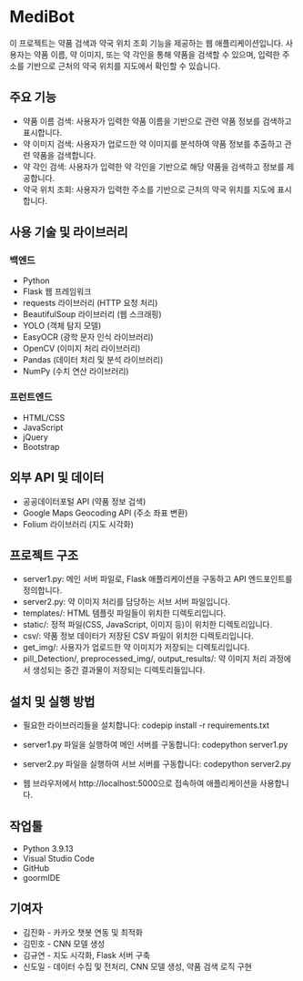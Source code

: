 # MediBot

이 프로젝트는 약품 검색과 약국 위치 조회 기능을 제공하는 웹 애플리케이션입니다. 사용자는 약품 이름, 약 이미지, 또는 약 각인을 통해 약품을 검색할 수 있으며, 입력한 주소를 기반으로 근처의 약국 위치를 지도에서 확인할 수 있습니다.

## 주요 기능

- 약품 이름 검색: 사용자가 입력한 약품 이름을 기반으로 관련 약품 정보를 검색하고 표시합니다.
- 약 이미지 검색: 사용자가 업로드한 약 이미지를 분석하여 약품 정보를 추출하고 관련 약품을 검색합니다.
- 약 각인 검색: 사용자가 입력한 약 각인을 기반으로 해당 약품을 검색하고 정보를 제공합니다.
- 약국 위치 조회: 사용자가 입력한 주소를 기반으로 근처의 약국 위치를 지도에 표시합니다.

## 사용 기술 및 라이브러리
### 백엔드
- Python
- Flask 웹 프레임워크
- requests 라이브러리 (HTTP 요청 처리)
- BeautifulSoup 라이브러리 (웹 스크래핑)
- YOLO (객체 탐지 모델)
- EasyOCR (광학 문자 인식 라이브러리)
- OpenCV (이미지 처리 라이브러리)
- Pandas (데이터 처리 및 분석 라이브러리)
- NumPy (수치 연산 라이브러리)

### 프런트엔드
- HTML/CSS
- JavaScript
- jQuery
- Bootstrap

## 외부 API 및 데이터

- 공공데이터포털 API (약품 정보 검색)
- Google Maps Geocoding API (주소 좌표 변환)
- Folium 라이브러리 (지도 시각화)

## 프로젝트 구조

- server1.py: 메인 서버 파일로, Flask 애플리케이션을 구동하고 API 엔드포인트를 정의합니다.
- server2.py: 약 이미지 처리를 담당하는 서브 서버 파일입니다.
- templates/: HTML 템플릿 파일들이 위치한 디렉토리입니다.
- static/: 정적 파일(CSS, JavaScript, 이미지 등)이 위치한 디렉토리입니다.
- csv/: 약품 정보 데이터가 저장된 CSV 파일이 위치한 디렉토리입니다.
- get_img/: 사용자가 업로드한 약 이미지가 저장되는 디렉토리입니다.
- pill_Detection/, preprocessed_img/, output_results/: 약 이미지 처리 과정에서 생성되는 중간 결과물이 저장되는 디렉토리들입니다.

## 설치 및 실행 방법

- 필요한 라이브러리들을 설치합니다:
codepip install -r requirements.txt

- server1.py 파일을 실행하여 메인 서버를 구동합니다:
codepython server1.py

- server2.py 파일을 실행하여 서브 서버를 구동합니다:
codepython server2.py

- 웹 브라우저에서 http://localhost:5000으로 접속하여 애플리케이션을 사용합니다.

## 작업툴
- Python 3.9.13
- Visual Studio Code
- GitHub
- goormIDE

## 기여자
- 김진화 - 카카오 챗봇 연동 및 최적화
- 김민호 - CNN 모델 생성
- 김규연 - 지도 시각화, Flask 서버 구축
- 신도일 - 데이터 수집 및 전처리, CNN 모델 생성, 약품 검색 로직 구현
